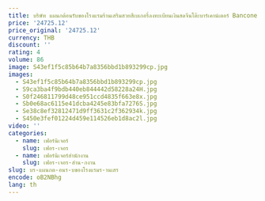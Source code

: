 ```yaml
---
title: บริษัท แผนกต้อนรับของโรงแรมร้านเสริมสวยสีเบเกอรี่ลงทะเบียนเงินสดจีนโต๊ะบาร์เคาน์เตอร์ Bancone อุปกรณ์บาร์
price: '24725.12'
price_original: '24725.12'
currency: THB
discount: ''
rating: 4
volume: 86
image: S43ef1f5c85b64b7a8356bbd1b893299cp.jpg
images:
  - S43ef1f5c85b64b7a8356bbd1b893299cp.jpg
  - S9ca3ba4f9bdb440eb844442d58228a24H.jpg
  - S0f246811799d48ce951ccd4835f663e8x.jpg
  - Sb0e68ac6115e41dcba4245e83bfa7276S.jpg
  - Se38c8ef32812471d9ff3631c2f362934k.jpg
  - S450e3fef01224d459e114526eb1d8ac2l.jpg
video: ''
categories:
  - name: เฟอร์นิเจอร์
    slug: เฟอร-เจอร
  - name: เฟอร์นิเจอร์สำนักงาน
    slug: เฟอร-เจอร-สำน-กงาน
slug: บร-แผนกต-อนร-บของโรงแรมร-านเสร
encode: oB2NBhg
lang: th
---
```

  